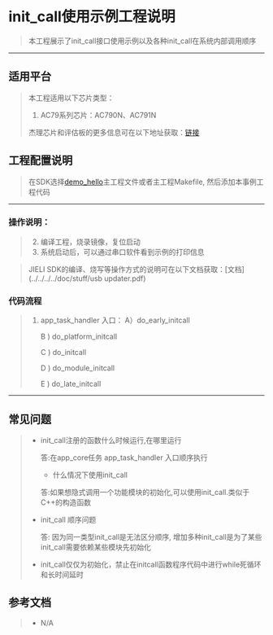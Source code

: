﻿# init_call使用示例工程说明

> 本工程展示了init_call接口使用示例以及各种init_call在系统内部调用顺序

---

## 适用平台

> 本工程适用以下芯片类型：
> 1. AC79系列芯片：AC790N、AC791N
>
> 杰理芯片和评估板的更多信息可在以下地址获取：[链接](https://shop321455197.taobao.com/?spm=a230r.7195193.1997079397.2.2a6d391d3n5udo)

## 工程配置说明

> 在SDK选择[demo_hello](../../../../apps/demo_hello/board)主工程文件或者主工程Makefile, 然后添加本事例工程代码

---



### 操作说明：

> 2. 编译工程，烧录镜像，复位启动
> 3. 系统启动后，可以通过串口软件看到示例的打印信息

> JIELI SDK的编译、烧写等操作方式的说明可在以下文档获取：[文档](../../../../doc/stuff/usb updater.pdf)

### 代码流程

> 1. app_task_handler 入口：
>     A）do_early_initcall
>
>     B ) do_platform_initcall
>
>     C ) do_initcall
>
>     D ) do_module_initcall
>
>     E ) do_late_initcall
>
---

## 常见问题

> * init_call注册的函数什么时候运行,在哪里运行
>
>   答:在app_core任务 app_task_handler 入口顺序执行
>
>   * 什么情况下使用init_call
>
>   答:如果想隐式调用一个功能模块的初始化,可以使用init_call.类似于C++的构造函数
>
>
> * init_call 顺序问题
>
>   答:  因为同一类型init_call是无法区分顺序, 增加多种init_call是为了某些init_call需要依赖某些模块先初始化
>   
>   
>   
> * init_call仅仅为初始化，禁止在initcall函数程序代码中进行while死循环和长时间延时

## 参考文档

> * N/A